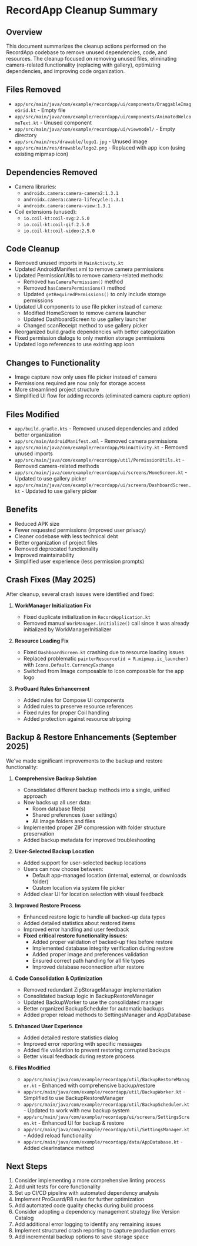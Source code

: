 # RecordApp Cleanup Summary

## Overview
This document summarizes the cleanup actions performed on the RecordApp codebase to remove unused dependencies, code, and resources. The cleanup focused on removing unused files, eliminating camera-related functionality (replacing with gallery), optimizing dependencies, and improving code organization.

## Files Removed
- `app/src/main/java/com/example/recordapp/ui/components/DraggableImageGrid.kt` - Empty file
- `app/src/main/java/com/example/recordapp/ui/components/AnimatedWelcomeText.kt` - Unused component
- `app/src/main/java/com/example/recordapp/ui/viewmodel/` - Empty directory
- `app/src/main/res/drawable/logo1.jpg` - Unused image
- `app/src/main/res/drawable/logo2.png` - Replaced with app icon (using existing mipmap icon)

## Dependencies Removed
- Camera libraries:
  - `androidx.camera:camera-camera2:1.3.1`
  - `androidx.camera:camera-lifecycle:1.3.1`
  - `androidx.camera:camera-view:1.3.1`
- Coil extensions (unused):
  - `io.coil-kt:coil-svg:2.5.0`
  - `io.coil-kt:coil-gif:2.5.0`
  - `io.coil-kt:coil-video:2.5.0`

## Code Cleanup
- Removed unused imports in `MainActivity.kt`
- Updated AndroidManifest.xml to remove camera permissions
- Updated PermissionUtils to remove camera-related methods:
  - Removed `hasCameraPermission()` method
  - Removed `hasCameraPermissions()` method
  - Updated `getRequiredPermissions()` to only include storage permissions
- Updated UI components to use file picker instead of camera:
  - Modified HomeScreen to remove camera launcher
  - Updated DashboardScreen to use gallery launcher
  - Changed scanReceipt method to use gallery picker
- Reorganized build.gradle dependencies with better categorization
- Fixed permission dialogs to only mention storage permissions
- Updated logo references to use existing app icon

## Changes to Functionality
- Image capture now only uses file picker instead of camera
- Permissions required are now only for storage access
- More streamlined project structure
- Simplified UI flow for adding records (eliminated camera capture option)

## Files Modified
- `app/build.gradle.kts` - Removed unused dependencies and added better organization
- `app/src/main/AndroidManifest.xml` - Removed camera permissions
- `app/src/main/java/com/example/recordapp/MainActivity.kt` - Removed unused imports
- `app/src/main/java/com/example/recordapp/util/PermissionUtils.kt` - Removed camera-related methods
- `app/src/main/java/com/example/recordapp/ui/screens/HomeScreen.kt` - Updated to use gallery picker
- `app/src/main/java/com/example/recordapp/ui/screens/DashboardScreen.kt` - Updated to use gallery picker

## Benefits
- Reduced APK size
- Fewer requested permissions (improved user privacy)
- Cleaner codebase with less technical debt
- Better organization of project files
- Removed deprecated functionality
- Improved maintainability
- Simplified user experience (less permission prompts)

## Crash Fixes (May 2025)
After cleanup, several crash issues were identified and fixed:

1. **WorkManager Initialization Fix**
   - Fixed duplicate initialization in `RecordApplication.kt`
   - Removed manual `WorkManager.initialize()` call since it was already initialized by WorkManagerInitializer

2. **Resource Loading Fix**
   - Fixed `DashboardScreen.kt` crashing due to resource loading issues
   - Replaced problematic `painterResource(id = R.mipmap.ic_launcher)` with `Icons.Default.CurrencyExchange`
   - Switched from Image composable to Icon composable for the app logo

3. **ProGuard Rules Enhancement**
   - Added rules for Compose UI components
   - Added rules to preserve resource references
   - Fixed rules for proper Coil handling
   - Added protection against resource stripping

## Backup & Restore Enhancements (September 2025)
We've made significant improvements to the backup and restore functionality:

1. **Comprehensive Backup Solution**
   - Consolidated different backup methods into a single, unified approach
   - Now backs up all user data:
     - Room database file(s)
     - Shared preferences (user settings)
     - All image folders and files
   - Implemented proper ZIP compression with folder structure preservation
   - Added backup metadata for improved troubleshooting

2. **User-Selected Backup Location**
   - Added support for user-selected backup locations
   - Users can now choose between:
     - Default app-managed location (internal, external, or downloads folder)
     - Custom location via system file picker
   - Added clear UI for location selection with visual feedback

3. **Improved Restore Process**
   - Enhanced restore logic to handle all backed-up data types
   - Added detailed statistics about restored items
   - Improved error handling and user feedback
   - **Fixed critical restore functionality issues:**
     - Added proper validation of backed-up files before restore
     - Implemented database integrity verification during restore
     - Added proper image and preferences validation
     - Ensured correct path handling for all file types
     - Improved database reconnection after restore

4. **Code Consolidation & Optimization**
   - Removed redundant ZipStorageManager implementation
   - Consolidated backup logic in BackupRestoreManager
   - Updated BackupWorker to use the consolidated manager
   - Better organized BackupScheduler for automatic backups
   - Added proper reload methods to SettingsManager and AppDatabase

5. **Enhanced User Experience**
   - Added detailed restore statistics dialog
   - Improved error reporting with specific messages
   - Added file validation to prevent restoring corrupted backups
   - Better visual feedback during restore process

6. **Files Modified**
   - `app/src/main/java/com/example/recordapp/util/BackupRestoreManager.kt` - Enhanced with comprehensive backup/restore
   - `app/src/main/java/com/example/recordapp/util/BackupWorker.kt` - Simplified to use BackupRestoreManager
   - `app/src/main/java/com/example/recordapp/util/BackupScheduler.kt` - Updated to work with new backup system
   - `app/src/main/java/com/example/recordapp/ui/screens/SettingsScreen.kt` - Enhanced UI for backup & restore
   - `app/src/main/java/com/example/recordapp/util/SettingsManager.kt` - Added reload functionality
   - `app/src/main/java/com/example/recordapp/data/AppDatabase.kt` - Added clearInstance method

## Next Steps
1. Consider implementing a more comprehensive linting process
2. Add unit tests for core functionality
3. Set up CI/CD pipeline with automated dependency analysis
4. Implement ProGuard/R8 rules for further optimization 
5. Add automated code quality checks during build process
6. Consider adopting a dependency management strategy like Version Catalog 
7. Add additional error logging to identify any remaining issues
8. Implement structured crash reporting to capture production errors 
9. Add incremental backup options to save storage space 
